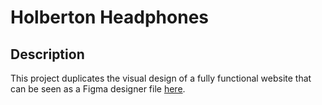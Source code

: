 # Holberton Headphones

## Description

This project duplicates the visual design of a fully functional website that can be seen as a Figma designer file [here](https://www.figma.com/file/gkWRcFqkwtruWZgSfnnHF0/Holberton-School---Headphone-company).
